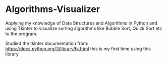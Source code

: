 # Algorithms-Visualizer

Applying my knowledge of Data Structures and Algorithms in Python and using Tkinter to visualize sorting algorithms like Bubble Sort, Quick Sort etc to the program.

Studied the tkinter documentation from: https://docs.python.org/3/library/tk.html this is my first time using this library
